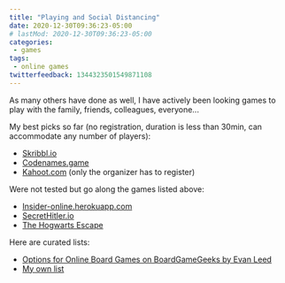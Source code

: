 ```yaml
---
title: "Playing and Social Distancing"
date: 2020-12-30T09:36:23-05:00
# lastMod: 2020-12-30T09:36:23-05:00
categories:
 - games
tags:
 - online games
twitterfeedback: 1344323501549871108
---
```


As many others have done as well, I have actively been looking games to play with the family, friends, colleagues, everyone...

My best picks so far (no registration, duration is less than 30min, can accommodate any number of players):
 * [Skribbl.io](https://skribbl.io)
 * [Codenames.game](https://codenames.game)
 * [Kahoot.com](https://kahoot.com) (only the organizer has to register)

Were not tested but go along the games listed above:
 * [Insider-online.herokuapp.com](http://insider-online.herokuapp.com/)
 * [SecretHitler.io](https://private.secrethitler.io)
 * [The Hogwarts Escape](https://www.thehogwartsescape.com)

Here are curated lists:
 * [Options for Online Board Games on BoardGameGeeks by Evan Leed](https://boardgamegeek.com/thread/2425525/list-options-online-board-games)
 * [My own list](http://chacy.com/SOlYbV)